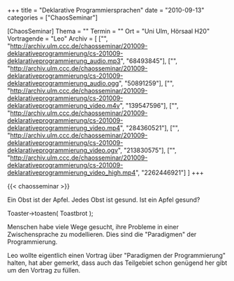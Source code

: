 +++
title = "Deklarative Programmiersprachen"
date = "2010-09-13"
categories = ["ChaosSeminar"]

[ChaosSeminar]
Thema = ""
Termin = ""
Ort = "Uni Ulm, Hörsaal H20"
Vortragende = "Leo"
Archiv = [
	["", "http://archiv.ulm.ccc.de/chaosseminar/201009-deklarativeprogrammierung/cs-201009-deklarativeprogrammierung_audio.mp3", "68493845"],
	["", "http://archiv.ulm.ccc.de/chaosseminar/201009-deklarativeprogrammierung/cs-201009-deklarativeprogrammierung_audio.ogg", "50891259"],
	["", "http://archiv.ulm.ccc.de/chaosseminar/201009-deklarativeprogrammierung/cs-201009-deklarativeprogrammierung_video.m4v", "139547596"],
	["", "http://archiv.ulm.ccc.de/chaosseminar/201009-deklarativeprogrammierung/cs-201009-deklarativeprogrammierung_video.mp4", "284360521"],
	["", "http://archiv.ulm.ccc.de/chaosseminar/201009-deklarativeprogrammierung/cs-201009-deklarativeprogrammierung_video.ogv", "213830575"],
	["", "http://archiv.ulm.ccc.de/chaosseminar/201009-deklarativeprogrammierung/cs-201009-deklarativeprogrammierung_video_high.mp4", "2262446921"]
	]
+++

{{< chaosseminar >}}

Ein Obst ist der Apfel. Jedes Obst ist gesund. Ist ein Apfel gesund?

Toaster->toasten( Toastbrot );

Menschen habe viele Wege gesucht, ihre Probleme in einer Zwischensprache zu modellieren. Dies sind die "Paradigmen" der Programmierung.

Leo wollte eigentlich einen Vortrag über "Paradigmen der Programmierung" halten, hat aber gemerkt, dass auch das Teilgebiet schon genügend her gibt um den Vortrag zu füllen.
